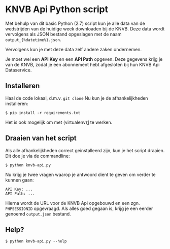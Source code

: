 # KNVB Api Python script

Met behulp van dit basic Python (2.7) script kun je alle data van de
wedstrijden van de huidige week downloaden bij de KNVB. Deze data wordt
vervolgens als JSON bestand opgeslagen met de naam `output_{%datetime%}.json`.

Vervolgens kun je met deze data zelf andere zaken ondernemen.

Je moet wel een **API Key** en een **API Path** opgeven. Deze gegevens
krijg je van de KNVB, zodat je een abonnement hebt afgesloten bij hun
KNVB Api Dataservice.

## Installeren

Haal de code lokaal, d.m.v. `git clone`
Nu kun je de afhankelijkheden installeren:

```
$ pip install -r requirements.txt
```

Het is ook mogelijk om met (virtualenv)[1] te werken.

## Draaien van het script

Als alle afhankelijkheden correct geinstalleerd zijn, kun je het script
draaien. Dit doe je via de commandline:

```
$ python knvb-api.py
```

Nu krijg je twee vragen waarop je antwoord dient te geven om verder te
kunnen gaan:

```
API Key: ...
API Path: ...
```

Hierna wordt de URL voor de KNVB Api opgebouwd en een zgn. `PHPSESSIONID`
opgevraagd. Als alles goed gegaan is, krijg je een eerder genoemd `output.json`
bestand.

## Help?

```
$ python knvb-api.py --help
```

[1]: https://virtualenv.pypa.io/en/stable/
